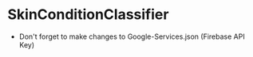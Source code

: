 # SkinConditionClassifier

- Don't forget to make changes to Google-Services.json (Firebase API Key)
